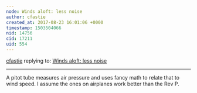 ```yaml
---
node: Winds aloft: less noise
author: cfastie
created_at: 2017-08-23 16:01:06 +0000
timestamp: 1503504066
nid: 14756
cid: 17211
uid: 554
---
```




[cfastie](../profile/cfastie) replying to: [Winds aloft: less noise](../notes/cfastie/08-12-2017/winds-aloft-less-noise)

----
A pitot tube measures air pressure and uses fancy math to relate that to wind speed. I assume the ones on airplanes work better than the Rev P. 
